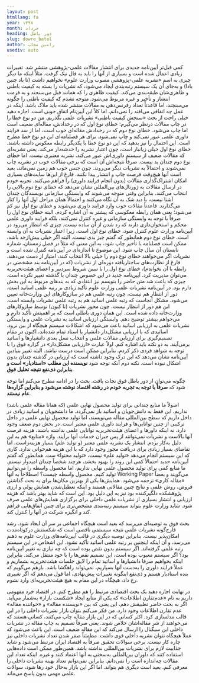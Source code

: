 ```yaml
---
layout: post
htmllang: fa
year: ۱۳۹۸
month: خرداد
heading: ‌دور باطل
slug: dowre_batel
author: رامین مجاب
usediv: auto
---
```


کمی قبل‌تر آیین‌نامه جدیدی برای انتشار مقالات علمی-پژوهشی منتشر شد.  تغییرات زیادی اعمال شده است و بسیاری از آنها را باید به فال نیک گرفت. مثلاً اینکه ما دیگر چیزی به اسم «نشریه علمی-پژوهشی مصوب وزارت علوم» نخواهیم داشت (تا باد چنین بادا) و به‌جای آن یک سیستم رتبه‌بندی ایجاد می‌شود، که نشریات را بسته به کیفیت باطنی و ظاهری‌شان طبقه‌بندی می‌کند.  کیفیت ظاهری را که همانند قبل می‌سنجند و به فرمت انتشار و تأخیر و غیره مربوط می‌شود. متوجه نشدم که کیفیت باطنی را چگونه می‌سنجند، اما قاعدتاً تعداد رفرنس‌دهی به مقالات منتشر شده باید ملاک باشد. اینکه در عمل چه اتفاقی می‌افتد را نمی‌دانم، اما کلاً این آیین‌نام اتفاق خوبی است.
اجازه دهید خیلی راحت از بحث «سنجش کیفیت باطنی» نشریات علمی نگذریم.  من دو نوع خطا  را در چاپ مقالات درنظر می‌گیرم: خطای نوع اول که در رخدادش، مقاله‌ای ضعیف است اما چاپ می‌شود. خطای نوع دوم که در رخدادش مقاله‌ای خوب است، اما از سد فرایند داوری علمی عبور نمی‌کند و چاپ نمی‌شود. برای هر فصلنامه‌ای این دو نوع خطا مطرح است. این احتمال را نیز بدهید که این دو نوع خطا با یکدیگر رابطه معکوس داشته باشند.
خطای نوع اول خیلی زیانبار است، چون اعتبار نشریه را خدشه‌دار می‌کند. یعنی نشریه‌ای که مقالات ضعیف از سیستم داوری‌اش عبور می‌کند، نشریه معتبری نیست. اما خطای نوع دوم چندان بد نیست. صرفاً نتیجه‌اش آن است که برخی مقالات خوب در نشریه چاپ نمی‌شوند و احتمالاً به نشریات دیگر می‌روند. چون جنس خوب هم زمین نمی‌ماند، بعید است آنها هیچ‌وقت فرصت چاپ و انتشار پیدا نکنند. فارغ از این‌ها سایت‌های بسیاری امکان اشتراک‌گذاری مقالات (بدون انجام فرایند داوری) را فراهم می‌کنند.
تجربه خودم در ارسال مقالات به ژورنال‌های بین‌المللی نشان می‌دهد که خطای نوع دوم بالایی را انتخاب می‌کنند. بنابراین وقتی متوجه می‌شوند که وابستگی سازمانی نویسندگان چندان آشنا نیست، با دید شک به آن نگاه می‌کنند و احتمالاً همان مراحل اول آنها را کنار می‌گذارند. قاعدتاً مقالات خوب وارد فرایند داوری می‌شوند و خطای نوع اول نیز کم می‌شود؛ یعنی همان رابطه معکوسی که پیشتر به آن اشاره کردم.  البته خطای نوع اول را صرفاً با توجه به وابستگی سازمانی و غیره کنترل نمی‌کنند، ‌بلکه فرایند داوری علمی محکم و استخوان‌داری دارند که رد شدن از آن ساده نیست. 
چیزی که انتظار می‌رود در آیین‌نامه وزارت علوم کنترل شود، خطای نوع اول است، زیرا اعتبار نشریات به آن وابسته است. خطای نوع دوم  همانطور که گفتم چیز بدی نیست. البته اگر  خیلی بیش‌ازحد باشد، ممکن است فصلنامه با تأخیر چاپ شود، به این معنی که  مثلاً در فصل زمستان، شماره تابستان آن سال چاپ شود. این موضوع تا اندازه‌ای در آیین‌نامه کنترل شده است و نشریات اگر می‌خواهند خطای نوع دوم را خیلی بالا انتخاب کنند، امتیاز از دست می‌دهند.
فارغ از نظارت‌های ساختاریافته دوره‌ای از نشریات (که در آیین‌نامه بند مشخصی در رابطه با آن نخواندم)، خطای نوع اول را با تبیین شروط سردبیر و اعضای هیئت‌تحریریه می‌توان مدیریت کرد. آیین‌نامه جدید در این خصوص چندان با گذشته تغییر نکرده است. چیزی که باعث شد متن حاضر را بنویسم نیز انتقادی که به بندهای مربوط به این بخش دارم بود.
در آیین‌نامه نشریات علمی وزارت علوم تأکید زیادی بر رتبه علمی اساتید است. دور از انتظار هم نیست، چون رتبه علمی هم در سازوکارهای این وزارت‌خانه تعیین می‌شود. مشکل آنجاست که رتبه علمی اساتید هم به رتبه علمی نشریات وابسته است. این هم دور از انتظار نیست، چون مجوز نشریات (تا کنون) توسط سازوکارهای وزارت‌خانه داده شده است. این همان دوری باطلی است که بر اهمیتش تأکید دارم و می‌خواهم بیشتر توضیح دهم.
وابستگی ارزیابی اساتید به نشریات علمی و وابستگی نشریات علمی به ارزیابی اساتید  باعث می‌شود که اشکالات سیستم هیچگاه از بین نرود. اساتیدی که با ارزیابی مشکل‌دار دانشیار یا استاد تمام شده‌اند، اکنون در مقام تصمیم‌گیری برای ارزیابی مقالات علمی  و انتخاب  نسل بعدی دانشیارها و اساتید برمی‌آیند.
به دو نکته باید اشاره کنم. اولاً عبارت «ارزیابی مشکل‌دار» در گزاره فوق را با توجه به شواهد فردی ذکر کردم. بنابراین ممکن است درست نباشد. البته تغییر بنیادین آیین‌نامه نشان می‌دهد که این درک وجود داشته است که ارزیابی در گذشته چندان بدون اشکال نبوده است. نکته دوم آنکه توجه شود  **نویسنده این مطلب «استادیار» است و بنابراین ذی‌نفع نتیجه تحلیل فوق**.

چگونه می‌توان از دور باطل فوق نجات یافت. بحث را در ادامه مطرح می‌کنم اما توجه  شود که **صرفاً با توجه به تجربه خودم در رشته اقتصاد نوشته می‌شود و بنابراین گزاره‌ها عام نیستند**.

اصولاً ما منابع  چندانی برای تولید محصول نهایی علمی (که همانا مقاله علمی باشد) نداریم. این فقط به دانش‌جویان و اساتید باز نمی‌گردد. ما دانشجویان و اساتید زیادی در داخل داریم که سطح بین‌المللی مقاله می‌نویسند، اما تولید محصول نهایی علمی در داخل ترکیبی از چنین توانایی‌ها و فرایند داوری علمی معتبر است. در بخش دوم ضعف وجود دارد. نه اینکه  داورها و اعضای هیئت‌تحریریه توانایی علمی نداشته باشند، هزینه فرصت آنها بالاست و نشریات نمی‌توانند از پس جبران خدمات آنها برآیند. واژه «منابع» هم به این دلیل به‌کار بردم. انتشار یک نشریه علمی معتبر (و تولید علم) بسیار هزینه‌زاست، اما تقاضای بسیار زیادی برای دریافت مجوز وجود دارد که با این هزینه هم‌خوانی ندارد. کاری که این سیستم انجام می‌دهد «تولید علم» نیست، «تولید محتوا» ست. همانطور که گفتم آیین‌نامه جدید احتمالاً کمی این روند را بهبود بخشد، هرچند شخصاً چندان امیدوار نیستم.
ما منابع کمی برای تولید محصول علمی نهایی نداریم، اما محصول واسطه را می‌توانیم تولید کنیم. محصول واسطه چیست؟ اصطلاحاً به آنها Working Paper می‌گویند و بعضاً «مقاله کاری» ترجمه می‌شود. همایش‌ها یکی از بهترین مکان‌ها برای به بحث گذاشتن فروض، روش علمی و نتایج چنین مقالاتی هستند و اینکه تعطیل‌شدن همایش پولی و ارزی پژوهشکده دلگیرکننده بود نیز به این دلیل بود. این است که شاید بهتر باشد که هزینه ارزیابی و انتشار  بسیاری از نشریات علمی داخلی برای برگزاری همایش‌های علمی صرف شود. شاید وزارت علوم بتواند سیستم رتبه‌بندی  مشخص‌تری برای چنین اتفاق‌هایی فراهم کند و انگیزه شرکت در آنها را کنترل کند.

بحث فوق به توصیه‌ای می‌رسد که بعید است هیچگاه اجماعی بر سر آن ایجاد شود. رشد قارچ‌گونه نشریات علمی نتیجه سیستمی ناقصی است که شکستنش درکوتاه‌مدت امکان‌پذیر نیست. بنابراین توصیه دیگری در قالب آیین‌نامه‌های وزارت علوم به ذهنم می‌رسد، و آن اینکه اینچنین بر رتبه علمی اساتید تأکید نشود. این اشخاص در این سیستم رتبه علمی گرفته‌اند. اگر سیستم بدون نقص بوده است که چه نیازی به تغییر آیین‌نامه بود؟ اگر سیستم معیوب بوده است، این تصمیم نقص‌ها را با خود منتقل می‌کند. بنابراین اینکه بخواهیم صرفا دانشیارها و اساتید تمام را لایق جلسات هیئت‌تحریریه بشماریم و عملاً فرایند داوری را به‌دست آنها بسپاریم، نمی‌تواند راهگشا باشد.  بازهم می‌گویم که بنده استادیار هستم و ذی‌نفع اینگونه تغییرات پیش‌نهادی، اما قول می‌دهم که اگر تغییری رخ داد، هیچگاه در این مقام به هیچ هیئت‌تحریریه‌ای وارد نشوم.

در نهایت اجازه دهید یک بحث اقتصادی مرتبط را هم مطرح کنم. در اقتصاد خرد مفهومی داریم به نام «عدم‌تقارن اطلاعات» که یکی از منابع ایجاد «شکست بازار» به‌شمار می‌آید. اگر به بحث حاضر تطبیقش دهم، این یعنی که بین «نویسنده مقاله» و «خواننده مقاله» عدم تقارن اطلاعات وجود دارد. من فکر می‌کنم بتوان بازار نشریات داخلی را در این قالب مدلسازی کرد. اکثر کسانی که در این بازار مقاله چاپ می‌کنند، کسانی هستند که می‌خواهند از شر مقاله‌اشان خلاص شوند. یعنی صرفاً تصمیم به چاپ مقاله در نشریات داخلی این سیگنال را ارسال می‌کند که این مقاله ضعیف است. این باعث می‌شود که عملاً هیچگاه نتوان نشریه داخلی قوی داشت. مطمئناً صفر شدن تعداد نشریات داخلی نیز چاره کار نیست. برخی سوالات تحقیق صرفاً به اقتصاد ایران مرتبط می‌شود و شاید جذابیت لازم برای نشریات بین‌المللی نداشته باشد.  همین‌طور ممکن است داده‌هایی استفاده کنند که داوران بین‌المللی به‌سختی به آنها اعتماد کنند و غیره. اینکه تعداد این مقالات چه‌اندازه است را نمی‌دانم. بنابراین نمی‌توانم تعداد بهینه نشریات داخلی را معرفی کنم. بعید است دیگری هم بتواند. اما اگر این بازار به‌حال خود رها شود، سوالات علمی مهمی بدون پاسخ می‌ماند.



